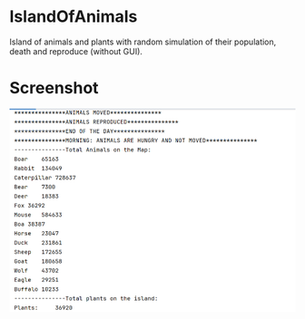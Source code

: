 # IslandOfAnimals
Island of animals and plants with random simulation of their population, death and reproduce (without GUI).
# Screenshot
 ![App screenshot](src/main/resources/screenshot.png)
